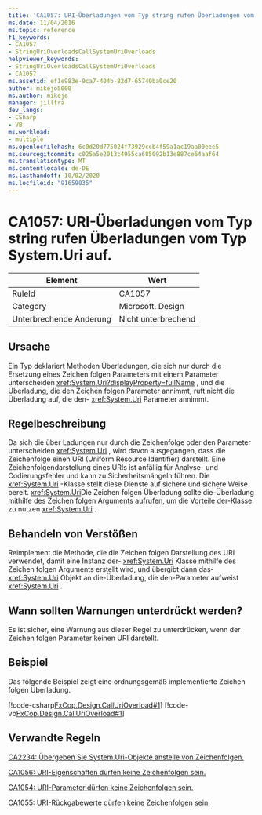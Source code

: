 ```yaml
---
title: 'CA1057: URI-Überladungen vom Typ string rufen Überladungen vom Typ System.Uri auf.'
ms.date: 11/04/2016
ms.topic: reference
f1_keywords:
- CA1057
- StringUriOverloadsCallSystemUriOverloads
helpviewer_keywords:
- StringUriOverloadsCallSystemUriOverloads
- CA1057
ms.assetid: ef1e983e-9ca7-404b-82d7-65740ba0ce20
author: mikejo5000
ms.author: mikejo
manager: jillfra
dev_langs:
- CSharp
- VB
ms.workload:
- multiple
ms.openlocfilehash: 6c0d20d775024f73929ccb4f59a1ac19aa00eee5
ms.sourcegitcommit: c025a5e2013c4955ca685092b13e887ce64aaf64
ms.translationtype: MT
ms.contentlocale: de-DE
ms.lasthandoff: 10/02/2020
ms.locfileid: "91659035"
---
```

# <a name="ca1057-string-uri-overloads-call-systemuri-overloads"></a>CA1057: URI-Überladungen vom Typ string rufen Überladungen vom Typ System.Uri auf.

|Element|Wert|
|-|-|
|RuleId|CA1057|
|Category|Microsoft. Design|
|Unterbrechende Änderung|Nicht unterbrechend|

## <a name="cause"></a>Ursache

Ein Typ deklariert Methoden Überladungen, die sich nur durch die Ersetzung eines Zeichen folgen Parameters mit einem Parameter unterscheiden <xref:System.Uri?displayProperty=fullName> , und die Überladung, die den Zeichen folgen Parameter annimmt, ruft nicht die Überladung auf, die den- <xref:System.Uri> Parameter annimmt.

## <a name="rule-description"></a>Regelbeschreibung
Da sich die über Ladungen nur durch die Zeichenfolge oder den Parameter unterscheiden <xref:System.Uri> , wird davon ausgegangen, dass die Zeichenfolge einen URI (Uniform Resource Identifier) darstellt. Eine Zeichenfolgendarstellung eines URIs ist anfällig für Analyse- und Codierungsfehler und kann zu Sicherheitsmängeln führen. Die <xref:System.Uri> -Klasse stellt diese Dienste auf sichere und sichere Weise bereit. <xref:System.Uri>Die Zeichen folgen Überladung sollte die-Überladung mithilfe des Zeichen folgen Arguments aufrufen, um die Vorteile der-Klasse zu nutzen <xref:System.Uri> .

## <a name="how-to-fix-violations"></a>Behandeln von Verstößen
Reimplement die Methode, die die Zeichen folgen Darstellung des URI verwendet, damit eine Instanz der- <xref:System.Uri> Klasse mithilfe des Zeichen folgen Arguments erstellt wird, und übergibt dann das- <xref:System.Uri> Objekt an die-Überladung, die den-Parameter aufweist <xref:System.Uri> .

## <a name="when-to-suppress-warnings"></a>Wann sollten Warnungen unterdrückt werden?
Es ist sicher, eine Warnung aus dieser Regel zu unterdrücken, wenn der Zeichen folgen Parameter keinen URI darstellt.

## <a name="example"></a>Beispiel
Das folgende Beispiel zeigt eine ordnungsgemäß implementierte Zeichen folgen Überladung.

[!code-csharp[FxCop.Design.CallUriOverload#1](../code-quality/codesnippet/CSharp/ca1057-string-uri-overloads-call-system-uri-overloads_1.cs)]
[!code-vb[FxCop.Design.CallUriOverload#1](../code-quality/codesnippet/VisualBasic/ca1057-string-uri-overloads-call-system-uri-overloads_1.vb)]

## <a name="related-rules"></a>Verwandte Regeln
[CA2234: Übergeben Sie System.Uri-Objekte anstelle von Zeichenfolgen.](/dotnet/fundamentals/code-analysis/quality-rules/ca2234)

[CA1056: URI-Eigenschaften dürfen keine Zeichenfolgen sein.](/dotnet/fundamentals/code-analysis/quality-rules/ca1056)

[CA1054: URI-Parameter dürfen keine Zeichenfolgen sein.](/dotnet/fundamentals/code-analysis/quality-rules/ca1054)

[CA1055: URI-Rückgabewerte dürfen keine Zeichenfolgen sein.](/dotnet/fundamentals/code-analysis/quality-rules/ca1055)
